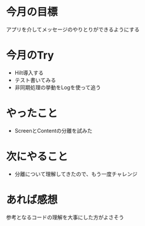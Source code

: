 # 今月の目標
アプリを介してメッセージのやりとりができるようにする
# 今月のTry
* Hilt導入する
* テスト書いてみる
* 非同期処理の挙動をLogを使って追う
# やったこと
* ScreenとContentの分離を試みた
# 次にやること
* 分離について理解してきたので、もう一度チャレンジ
# あれば感想
参考となるコードの理解を大事にした方がよさそう
